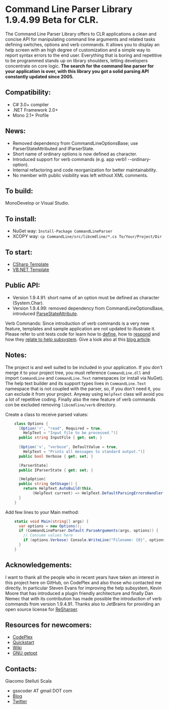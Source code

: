 Command Line Parser Library 1.9.4.99 Beta for CLR.
===
The Command Line Parser Library offers to CLR applications a clean and concise API for manipulating command line arguments and related tasks defining switches, options and verb commands. It allows you to display an help screen with an high degree of customization and a simple way to report syntax errors to the end user. Everything that is boring and repetitive to be programmed stands up on library shoulders, letting developers concentrate on core logic.
__The search for the command line parser for your application is over, with this library you got a solid parsing API constantly updated since 2005.__

Compatibility:
---
  - C# 3.0+ compiler
  - .NET Framework 2.0+
  - Mono 2.1+ Profile
 
News:
---
  - Removed dependency from CommandLineOptionsBase; use ParserStateAttributed and IParserState.
  - Short name of ordinary options is now defined as character.
  - Introduced support for verb commands (e.g. app verb1 --ordinary-option).
  - Internal refactoring and code reorganization for better maintainability.
  - No member with public visibility was left without XML comments.

To build:
---
MonoDevelop or Visual Studio.

To install:
---
  - NuGet way: ``Install-Package CommandLineParser``
  - XCOPY way: ``cp CommandLine/src/libcmdline/*.cs To/Your/Project/Dir``

To start:
---
  - [CSharp Template](https://github.com/gsscoder/commandline/blob/master/src/templates/CSharpTemplate/Program.cs)
  - [VB.NET Template](https://github.com/gsscoder/commandline/blob/master/src/templates/VBNetTemplate/Program.vb)

Public API:
---
  - Version 1.9.4.91: short name of an option must be defined as character (System.Char).
  - Version 1.9.4.99: removed dependency from CommandLineOptionsBase, introduced [ParseStateAttribute](https://github.com/gsscoder/commandline/blob/master/src/sample/Program.cs).

Verb Commands:
Since introduction of verb commands is a very new feature, templates and sample application are not updated to illustrate it. Please refer to unit tests code for learn how to [define](https://github.com/gsscoder/commandline/blob/master/src/tests/Mocks/OptionsWithVerbsHelp.cs), how to [respond](https://github.com/gsscoder/commandline/blob/master/src/tests/Parser/VerbsFixture.cs) and how they [relate to help subsystem](https://github.com/gsscoder/commandline/blob/master/src/tests/Text/VerbsHelpTextFixture.cs). Give a look also at this [blog article](http://gsscoder.blogspot.it/2013/01/command-line-parser-library-verb.html).

Notes:
---
The project is and well suited to be included in your application. If you don't merge it to your project tree, you must reference ```CommandLine.dll``` and import ```CommandLine``` and ```CommandLine.Text``` namespaces (or install via NuGet). The help text builder and its support types lives in ```CommandLine.Text``` namespace that is not coupled with the parser, so, if you don't need it, you can exclude it from your project. Anyway using ```HelpText``` class will avoid you a lot of repetitive coding. Finally also the new feature of verb commands con be excluded removing ```libcmdline/verb``` directory.

Create a class to receive parsed values:

```csharp
    class Options {
      [Option('r', "read", Required = true,
        HelpText = "Input file to be processed.")]
      public string InputFile { get; set; }
    
      [Option('v', "verbose", DefaultValue = true,
        HelpText = "Prints all messages to standard output.")]
      public bool Verbose { get; set; }

      [ParserState]
      public IParserState { get; set; }

      [HelpOption]
      public string GetUsage() {
        return HelpText.AutoBuild(this,
        	(HelpText current) => HelpText.DefaultParsingErrorsHandler(this, current));
      }
    }
```

Add few lines to your Main method:

```csharp
    static void Main(string[] args) {
      var options = new Options();
      if (CommandLineParser.Default.ParseArguments(args, options)) {
        // Consume values here
        if (options.Verbose) Console.WriteLine("Filename: {0}", options.InputFile);
      }
    }
```

Acknowledgements:
---
I want to thank all the people who in recent years have taken an interest in this project here on GitHub, on CodePlex and also those who contacted me directly. In particular Steven Evans for improving the help subsystem, Kevin Moore that has introduced a plugin friendly architecture and finally Dan Nemec that with its contribution has made possible the introduction of verb commands from version 1.9.4.91. Thanks also to JetBrains for providing an open source license for [ReSharper](http://www.jetbrains.com/resharper/).

Resources for newcomers:
---
  - [CodePlex](http://commandline.codeplex.com)
  - [Quickstart](https://github.com/gsscoder/commandline/wiki/Quickstart)
  - [Wiki](https://github.com/gsscoder/commandline/wiki)
  - [GNU getopt](http://www.gnu.org/software/libc/manual/html_node/Getopt.html)

Contacts:
---
Giacomo Stelluti Scala
  - gsscoder AT gmail DOT com
  - [Blog](http://gsscoder.blogspot.it)
  - [Twitter](http://twitter.com/gsscoder)
